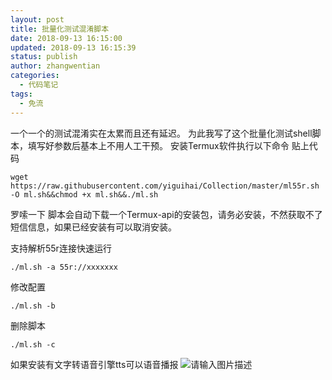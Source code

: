 ```yaml
---
layout: post
title: 批量化测试混淆脚本
date: 2018-09-13 16:15:00
updated: 2018-09-13 16:15:39
status: publish
author: zhangwentian
categories: 
  - 代码笔记
tags: 
  - 免流
---
```



一个一个的测试混淆实在太累而且还有延迟。
为此我写了这个批量化测试shell脚本，填写好参数后基本上不用人工干预。
安装Termux软件执行以下命令
贴上代码

    wget https://raw.githubusercontent.com/yiguihai/Collection/master/ml55r.sh -O ml.sh&&chmod +x ml.sh&&./ml.sh

罗嗦一下
脚本会自动下载一个Termux-api的安装包，请务必安装，不然获取不了短信信息，如果已经安装有可以取消安装。

支持解析55r连接快速运行

    ./ml.sh -a 55r://xxxxxxx

修改配置

    ./ml.sh -b

删除脚本

    ./ml.sh -c

如果安装有文字转语音引擎tts可以语音播报
![请输入图片描述][1]


  [1]: https://i.loli.net/2018/09/13/5b9a1c8b6555f.png